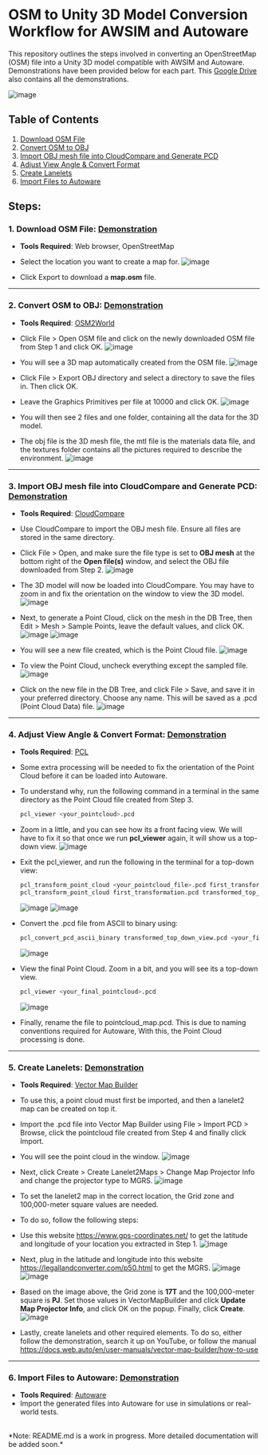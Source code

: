 # OSM to Unity 3D Model Conversion Workflow for AWSIM and Autoware

This repository outlines the steps involved in converting an OpenStreetMap (OSM) file into a Unity 3D model compatible with AWSIM and Autoware. Demonstrations have been provided below for each part. This [Google Drive](https://drive.google.com/drive/folders/1Mtkr13VCS5KdGLns7JRVTOxwJmy0Xnit?usp=drive_link) also contains all the demonstrations.

![image](https://github.com/user-attachments/assets/7b99aa82-6462-4439-8ed8-299393451029)

## Table of Contents
1. [Download OSM File](#download-osm-file)
2. [Convert OSM to OBJ](#convert-osm-to-obj)
3. [Import OBJ mesh file into CloudCompare and Generate PCD](#import-obj-mesh-file-into-cloudcompare-and-generate-pcd)
4. [Adjust View Angle & Convert Format](#adjust-view-angle--convert-format)
5. [Create Lanelets](#create-lanelets)
6. [Import Files to Autoware](#import-files-to-autoware)

## Steps:

### 1. **Download OSM File**: [Demonstration](https://drive.google.com/file/d/1siUoWQ66YDEZnNxpCEGZUtRvuZyRF7Ho/view?usp=drive_link)
    
   - **Tools Required**: Web browser, OpenStreetMap
   - Select the location you want to create a map for.
   ![image](https://github.com/user-attachments/assets/a0fe3473-11da-4b74-9fa5-31b8ce43e652)

   - Click Export to download a **map.osm** file.

---

### 2. **Convert OSM to OBJ**: [Demonstration](https://drive.google.com/file/d/1dyTxqLgO2tPrpjYVindg-_BhmtaVfODf/view?usp=drive_link)

   - **Tools Required**: [OSM2World](http://osm2world.org/)
   - Click File > Open OSM file and click on the newly downloaded OSM file from Step 1 and click OK.
   ![image](https://github.com/user-attachments/assets/51133bf5-49d2-46b7-812a-cd6e9cb93a2f)
   - You will see a 3D map automatically created from the OSM file.
   ![image](https://github.com/user-attachments/assets/6f8628cb-83fa-4875-9867-872d613dd2ce)

   - Click File > Export OBJ directory and select a directory to save the files in. Then click OK.
   - Leave the Graphics Primitives per file at 10000 and click OK.
   ![image](https://github.com/user-attachments/assets/ee527217-88f6-4522-bf0e-e6aa5575329e)

   - You will then see 2 files and one folder, containing all the data for the 3D model.
   - The obj file is the 3D mesh file, the mtl file is the materials data file, and the textures folder contains all the pictures required to describe the environment.
   ![image](https://github.com/user-attachments/assets/f917622b-a596-4774-8546-41e49cc4b4e6)


---

### 3. **Import OBJ mesh file into CloudCompare and Generate PCD**: [Demonstration](https://drive.google.com/file/d/1cAZZyMCDsIj3vTjb7KjpvkoFsfH8ReB2/view?usp=drive_link)

   - **Tools Required**: [CloudCompare](https://www.danielgm.net/cc/)
   - Use CloudCompare to import the OBJ mesh file. Ensure all files are stored in the same directory.
   - Click File > Open, and make sure the file type is set to **OBJ mesh** at the bottom right of the **Open file(s)** window, and select the OBJ file downloaded from Step 2.
   ![image](https://github.com/user-attachments/assets/86e7b04d-bef8-4950-88f6-4cd40a2002ba)

   - The 3D model will now be loaded into CloudCompare. You may have to zoom in and fix the orientation on the window to view the 3D model.
   ![image](https://github.com/user-attachments/assets/ec41a90b-a03b-4569-acee-79c89504eaba)

   - Next, to generate a Point Cloud, click on the mesh in the DB Tree, then Edit > Mesh > Sample Points, leave the default values, and click OK.
   ![image](https://github.com/user-attachments/assets/1481abca-b19a-41b6-8966-c55e4f86f501)
   ![image](https://github.com/user-attachments/assets/a6e800a6-a4f0-4fb9-977e-daf3193c8382)

   - You will see a new file created, which is the Point Cloud file.
   ![image](https://github.com/user-attachments/assets/b1f8e7e9-b560-4a2f-90aa-ccf2d907caca)

   - To view the Point Cloud, uncheck everything except the sampled file.
   ![image](https://github.com/user-attachments/assets/992aa2fc-2c0c-4535-9505-cfe438145477)


   - Click on the new file in the DB Tree, and click File > Save, and save it in your preferred directory. Choose any name. This will be saved as a .pcd (Point Cloud Data) file.
   ![image](https://github.com/user-attachments/assets/aa6542a6-b798-40b2-8b0e-b06a5215e325)


---

### 4. **Adjust View Angle & Convert Format**: [Demonstration](https://drive.google.com/file/d/1atm-YRY9qiV59AITQKHuUumpNAuUOszs/view?usp=drive_link)

   - **Tools Required**: [PCL](https://pointclouds.org/)
   - Some extra processing will be needed to fix the orientation of the Point Cloud before it can be loaded into Autoware.
   - To understand why, run the following command in a terminal in the same directory as the Point Cloud file created from Step 3.

      ```bash
      pcl_viewer <your_pointcloud>.pcd
      ```
   - Zoom in a little, and you can see how its a front facing view. We will have to fix it so that once we run **pcl_viewer** again, it will show us a top-down view.
   ![image](https://github.com/user-attachments/assets/71e1f903-01fe-41c4-9f64-dfbe2535bad5)

      
   - Exit the pcl_viewer, and run the following in the terminal for a top-down view:

      ```bash
      pcl_transform_point_cloud <your_pointcloud_file>.pcd first_transformation.pcd -axisangle 1,0,0,-1.5708
      pcl_transform_point_cloud first_transformation.pcd transformed_top_down_view.pcd -axisangle 1,0,0,3.1416
      ```
      ![image](https://github.com/user-attachments/assets/d11f5895-4909-479a-b7f1-6a48baf21394)
      ![image](https://github.com/user-attachments/assets/95434885-0804-423d-bcd9-07ef069bbdea)


   - Convert the .pcd file from ASCII to binary using:
      
      ```bash
      pcl_convert_pcd_ascii_binary transformed_top_down_view.pcd <your_final_pointcloud>.pcd 1
      ```
      ![image](https://github.com/user-attachments/assets/a5b5bb8c-21a6-4cbe-b5ea-3430095857c9)

   - View the final Point Cloud. Zoom in a bit, and you will see its a top-down view. 
     
      ```bash
      pcl_viewer <your_final_pointcloud>.pcd
      ```
      ![image](https://github.com/user-attachments/assets/9e6e3dcc-6f4f-4119-abe7-adb5b0d7e939)

   - Finally, rename the file to pointcloud_map.pcd. This is due to naming conventions required for Autoware, With this, the Point Cloud processing is done.


---

### 5. **Create Lanelets**: [Demonstration](https://drive.google.com/file/d/1GsgT-V2fWnFuPw8rWdohsYPsOSAnr716/view?usp=drive_link)

   - **Tools Required**: [Vector Map Builder](https://tools.tier4.jp/vector_map_builder_ll2/)
   - To use this, a point cloud must first be imported, and then a lanelet2 map can be created on top it.
   - Import the .pcd file into Vector Map Builder using File > Import PCD > Browse, click the pointcloud file created from Step 4 and finally click Import.
   - You will see the point cloud in the window.
   ![image](https://github.com/user-attachments/assets/6bf54634-dc88-4df5-a257-57de2560cdce)

   - Next, click Create > Create Lanelet2Maps > Change Map Projector Info and change the projector type to MGRS.
   ![image](https://github.com/user-attachments/assets/3117a53d-9659-477b-b605-fef19873988c)

   - To set the lanelet2 map in the correct location, the Grid zone and 100,000-meter square values are needed.
   - To do so, follow the following steps:

   - Use this website https://www.gps-coordinates.net/ to get the latitude and longitude of your location you extracted in Step 1.
   ![image](https://github.com/user-attachments/assets/cbd118c3-98af-4cff-b94b-5a55d135431d)

   - Next, plug in the latitude and longitude into this website https://legallandconverter.com/p50.html to get the MGRS.
   ![image](https://github.com/user-attachments/assets/1b0d9bfb-8625-4a34-be4d-1095b2fdad51)
   ![image](https://github.com/user-attachments/assets/af45ab5c-ff87-42d4-ab17-ce8668410440)

   - Based on the image above, the Grid zone is **17T** and the 100,000-meter square is **PJ**. Set those values in VectorMapBuilder and click **Update Map Projector Info**, and click OK on the popup. Finally, click **Create**.
   ![image](https://github.com/user-attachments/assets/d78f7a3c-3d72-494e-8f95-dbeb9dc565a0)

   - Lastly, create lanelets and other required elements. To do so, either follow the demonstration, search it up on YouTube, or follow the manual https://docs.web.auto/en/user-manuals/vector-map-builder/how-to-use
---

### 6. **Import Files to Autoware**: [Demonstration](https://drive.google.com/file/d/1JRt64q4x_NL__mK30LJ7Vgzp1ZBU6C9e/view?usp=drive_link)

   - **Tools Required**: [Autoware](https://www.autoware.org/)
   - Import the generated files into Autoware for use in simulations or real-world tests.

<br> 
*Note: README.md is a work in progress. More detailed documentation will be added soon.*
